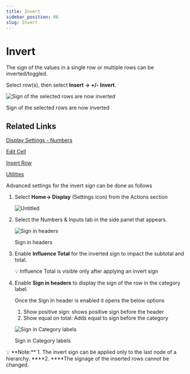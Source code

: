```yaml
---
title: Invert
sidebar_position: 06
slug: Invert
---
```

# Invert

The sign of the values in a single row or multiple rows can be inverted/toggled. 

Select row(s), then select **Insert  -> +/- Invert**.

![Sign of the selected rows are now inverted](/img/Othertopic/Invert/Fig1.Invert.png)

Sign of the selected rows are now inverted

## Related Links

[Display Settings - Numbers](https://www.notion.so/Display-Settings-Numbers-75a4c2e462394aa0b778238bf36af1bc)

[Edit Cell ](https://www.notion.so/Edit-Cell-2ed0bd5be4ff42e3b87e541258bcedbb)

[Insert Row](https://www.notion.so/Insert-Row-8f9d5dcd851c438d89b8cb07ed69c05f)

[Utilities](https://www.notion.so/Utilities-b89462aaff2b42f3a49e986b985dd005)

Advanced settings for the invert sign can be done as follows

1. Select **Home→ Display** (Settings icon) from the Actions section
    
    ![Untitled](/img/Othertopic/Invert/Fig2.Display.png)
    
2. Select the Numbers & Inputs tab in the side panel that appears.
    
    ![Sign in headers](/img/Othertopic/Invert/Fig3.Displaysign.png)
    
    Sign in headers
    
3. Enable **Influence Total** for the inverted sign to impact the subtotal and total. 
    
    <aside>
    💡 Influence Total is visible only after applying an invert sign
    
    </aside>
    
4. Enable **Sign in headers** to display the sign of the row in the category label.
    
    Once the Sign In header is enabled it opens the below options 
    
    1. Show positive sign: shows positive sign before the header
    2. Show equal on total: Adds equal to sign before the category
    
    ![Sign in Category labels](/img/Othertopic/Invert/Fig4.Displayinvert.png)
    
    Sign in Category labels
    

<aside>
💡 **Note:** 1. The invert sign can be applied only to the last node of a hierarchy. 
          ****2. ****The signage of the inserted rows cannot be changed.

</aside>